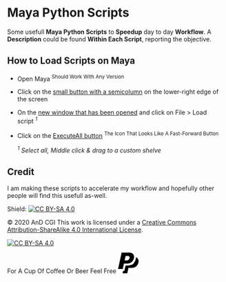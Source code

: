 # Maya Python Scripts

Some usefull <b>Maya Python Scripts</b> to <b>Speedup</b> day to day <b>Workflow</b>. A <b>Description</b> could be found <b>Within Each Script</b>, reporting the objective. 

## How to Load Scripts on Maya

* Open Maya <sup>Should Work With Any Version</sup>
* Click on the [small button with a semicolumn](screenshots/MayaScriptEditorButton.png?raw=true) on the lower-right edge of the screen
* On the [new window that has been opened](screenshots/MayaScriptEditor.png?raw=true) and click on File > Load script <sup><i>1</i></sup>
* Click on the [ExecuteAll button](screenshots/MayaExecuteAllButton.png?raw=true) <sup>The Icon That Looks Like A Fast-Forward Button</sup>
  
  <sup><i>1</i></sup> <i>Select all, Middle click & drag to a custom shelve</i>

## Credit

I am making these scripts to accelerate my workflow and hopefully other people will find this usefull as-well. 

Shield: [![CC BY-SA 4.0][cc-by-sa-shield]][cc-by-sa]

©  2020  AnD CGI This work is licensed under a
[Creative Commons Attribution-ShareAlike 4.0 International License][cc-by-sa].

[![CC BY-SA 4.0][cc-by-sa-image]][cc-by-sa]

[cc-by-sa]: http://creativecommons.org/licenses/by-sa/4.0/
[cc-by-sa-image]: https://licensebuttons.net/l/by-sa/4.0/88x31.png
[cc-by-sa-shield]: https://img.shields.io/badge/License-CC%20BY--SA%204.0-lightgrey.svg

For A Cup Of Coffee Or Beer Feel Free
[![paypal](images/icon_paypal.svg)](https://paypal.me/DJDhrub)
